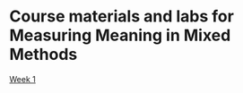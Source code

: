 # Course materials and labs for Measuring Meaning in Mixed Methods

[Week 1](https://alexvanven.github.io/MeasuringMeaningClass/Week-1.2)  